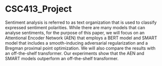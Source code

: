 # CSC413_Project

Sentiment analysis is referred to as text organization that is used to classify expressed sentiment polarities. While there are many models that can analyse sentiments, for the purpose of this paper, we will focus on an Attentional Encoder Network (AEN) that employs a BERT model and SMART model that includes a smooth-inducing adversarial regularization and a Bregman proximal point optimization. We will also compare the results with an off-the-shelf transformer. Our experiments show that the AEN and SMART models outperform an off-the-shelf transformer. 
